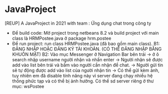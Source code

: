 # JavaProject
[REUP] A JavaProject in 2021 with team : Ứng dụng chat trong công ty 
- Để build code: Mở project trong netbeans 8.2 và build project với main class
là HRMPostee.java ở package hrm.postee
- Để run project: run class HRMPostee.java (đã bao gồm main class).
B1: ĐĂNG NHẬP HOẶC ĐĂNG KÝ TÀI KHOẢN.
(CÓ THỂ ĐĂNG NHẬP BẰNG KHUÔN MẶT)
B2: Vào mục Messenger ở Navigation Bar bên trái -> ở ô search nhập username người nhận và nhấn enter
-> Người nhận sẽ được add vào list bên trái và bấm vào người cần nhận để chat.
-> Người gửi tin sẽ tự động được add vào list của người nhận tin
-> Có thể gửi kèm ảnh, tuy nhiên em đã disable tính năng này vì server đang chạy nhiều hệ
thống phức tạp và có thể bị ảnh hưởng. Có thể sd server riêng ở thư mục: wsPostee
